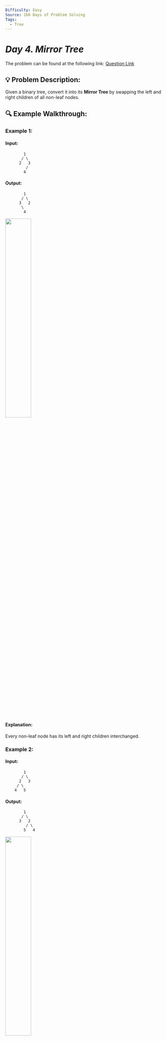 ```yaml
---
Difficulty: Easy
Source: 160 Days of Problem Solving
Tags:
  - Tree
---
```


#  _Day 4. Mirror Tree_ 

The problem can be found at the following link: [Question Link](https://www.geeksforgeeks.org/batch/gfg-160-problems/track/tree-gfg-160/problem/mirror-tree)

## 💡 **Problem Description:**

Given a binary tree, convert it into its **Mirror Tree** by swapping the left and right children of all non-leaf nodes.

## 🔍 **Example Walkthrough:**

### **Example 1:**

#### **Input:**

```
        1
       / \
      2   3
         /
        4
```

#### **Output:**

```
        1
       / \
      3   2
       \
        4
```

<img src="https://github.com/user-attachments/assets/16c6b8d7-160f-4260-b6e5-629d51b3d248" width="40%">

#### **Explanation:**

Every non-leaf node has its left and right children interchanged.

### **Example 2:**

#### **Input:**

```
        1
       / \
      2   3
     / \
    4   5
```

#### **Output:**

```
        1
       / \
      3   2
         / \
        5   4
```

<img src="https://github.com/user-attachments/assets/f4d620f5-19e1-4c84-94a5-a543cb89f9d1" width="40%">

#### **Explanation:**

Every non-leaf node has its left and right children interchanged.

### **Constraints:**

- 1 ≤ number of nodes ≤ $10^5$
- 1 ≤ node->data ≤ $10^5$

## 🎯 **My Approach:**

### **Recursive DFS (Top-Down)**

1. **Base Case:** If the node is `NULL`, return.
2. **Recursively traverse** the left and right subtrees.
3. **Swap** the left and right children of the current node.

## 🕒 **Time and Auxiliary Space Complexity**

- **Expected Time Complexity:** `O(N)`, since every node is visited once.
- **Expected Auxiliary Space Complexity:** `O(1)` OR `O(H)` for recursive DFS (`H = height of the tree`).

## 📝 **Solution Code**
## Code (Java)

```java
class Solution {
    void mirror(Node node) {
        if (node == null) return;
        mirror(node.left);
        mirror(node.right);
        Node temp = node.left;
        node.left = node.right;
        node.right = temp;
    }
}
```
## 🎯 **Contribution and Support:**

For discussions, questions, or doubts related to this solution, feel free to connect on LinkedIn: [Any Questions](https://www.linkedin.com/in/sanjana-yadav007). Let’s make this learning journey more collaborative!

⭐ If you find this helpful, please give this repository a star! ⭐

---
